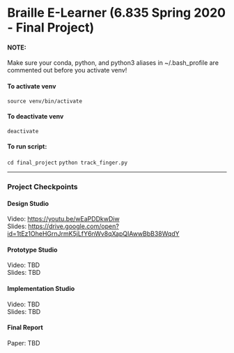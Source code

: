 # Braille E-Learner (6.835 Spring 2020 - Final Project)

#### NOTE:
Make sure your conda, python, and python3 aliases in ~/.bash_profile are commented out before you activate venv!

#### To activate venv
```source venv/bin/activate```

#### To deactivate venv
```deactivate```

#### To run script:
```cd final_project```
```python track_finger.py```

---

### Project Checkpoints

#### Design Studio
Video: https://youtu.be/wEaPDDkwDiw       
Slides: https://drive.google.com/open?id=1tEz1OheHGrnJrmK5jLfY6nWv8qXapQIAwwBbB38WqdY

#### Prototype Studio
Video: TBD      
Slides: TBD      

#### Implementation Studio
Video: TBD     
Slides: TBD     

#### Final Report
Paper: TBD


